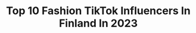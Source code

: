 ---
title: Top 10 Fashion TikTok Influencers In Finland In 2023
description: >-
  Find top fashion TikTok influencers in Finland in 2023. Most popular hashtags: #fyp #fashion #foryoupage #foryou.
platform: TikTok
hits: 10
text_top: Analyze the best TikTok influencers on inBeat.
text_bottom: inBeat has 10 TikTok influencers like this in Finland for you to pitch.
profiles:
  - username: "ywzzv"
    fullname: >-
      Yenna
    bio: >-
      Anzela® IG @ywzzv & @vnzelv
    location: "Finland"
    followers: 8010
    engagement: 1229
    commentsToLikes: 0.049110
    id: ckan3ziuz7n7t0i78arpz656w
    verified: false
    hashtags: "#fyp, #foryoupage, #muslim, #model"
  - username: "nami.hani"
    fullname: >-
      Namikolinx
    bio: >-
      |ʏᴏᴜᴛᴜʙᴇʀ| -99🇫🇮🇬🇧 💕 ɪ ᴅᴏɴ'ᴛ ʜᴀᴠᴇ ᴏᴛʜᴇʀ ᴛᴛ ᴀᴄᴄᴏᴜɴᴛs
    location: "Finland"
    followers: 106500
    engagement: 1490
    commentsToLikes: 0.017312
    id: ckbangkjfebfa0j23u4kq6iyx
    verified: true
    hashtags: "#gamergirl, #fyp, #uwu, #egirl"
  - username: "anettemanko"
    fullname: >-
      Anette Mankolanaho
    bio: >-
      Acting 🎬 From Finland 🇫🇮 IG: anettemanko
    location: "Finland"
    followers: 9558
    engagement: 435
    commentsToLikes: 0.039143
    id: ckb9v78pduedj0j23juswuei3
    verified: false
    hashtags: "#juhannus, #fyp, #fishing, #lake"
  - username: "whoisjani"
    fullname: >-
      Jani
    bio: >-
      
    location: "Finland"
    followers: 3287
    engagement: 641
    commentsToLikes: 0.019180
    id: ckbf4v4otthjc0j236tp22g4q
    verified: false
    hashtags: "#xyzbca, #aesthetic, #xyzcba, #foryoupage"
  - username: "erineveliina"
    fullname: >-
      Erin
    bio: >-
      Hii
    location: "Finland"
    followers: 27000
    engagement: 1105
    commentsToLikes: 0.079989
    id: ck8ja6y9mqxhy0j78pgtb6ine
    verified: false
    hashtags: "#foryou, #outfit, #fyp, #aesthetic"
  - username: "michael_anders"
    fullname: >-
      MIKEY ✪
    bio: >-
      UUS TUBE VIDEO ULKONA⬆️ Paina follaus, et tuu katuu instagram @makipaamichael 17
    location: "Finland"
    followers: 176500
    engagement: 1793
    commentsToLikes: 0.022024
    id: cka0fnd3g0anz0i78kz5zwv9z
    verified: false
    hashtags: "#tiktoksuomi, #foryoupage, #fyp, #finland"
  - username: "jejkobbb"
    fullname: >-
      Jejkobbb
    bio: >-
      creator @memes
    location: "Finland"
    followers: 31300
    engagement: 1478
    commentsToLikes: 0.013305
    id: ck8aeahjpbb0g0j78auedkm4q
    verified: false
    hashtags: "#memes, #shrek, #shrekmemes, #catplayspiano"
  - username: "klaraweiz"
    fullname: >-
      this is my new hobby
    bio: >-
      Literally a professional dancer nowdays😌 and artist too😉 im just pranking!🦫
    location: "Finland"
    followers: 3127
    engagement: 515
    commentsToLikes: 0.027924
    id: ck8qpq1kn4hs60j784x2mxxyf
    verified: false
    hashtags: "#fyp, #foryoupage, #dancer, #foryou"
  - username: "aish3ley"
    fullname: >-
      Aishe
    bio: >-
      
    location: "Finland"
    followers: 31300
    engagement: 494
    commentsToLikes: 0.011546
    id: ck9r9uocbi8re0j78c8abl9t8
    verified: false
    hashtags: "#ankara, #turkishgirl, #finland, #tiktokt"
  - username: "alexis_grigoriou"
    fullname: >-
      Alexis Grigoriou
    bio: >-
      🇨🇾 🇫🇮 Anyone down for a shoot? 📸 @al3xgrigoriou
    location: "Finland"
    followers: 3951
    engagement: 596
    commentsToLikes: 0.031182
    id: ck9eo4r2fmfd40j78r1w820l4
    verified: false
    hashtags: "#quarantinelife, #flair, #helsinki, #cyprus"
---